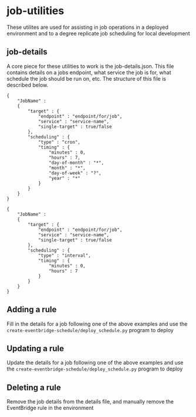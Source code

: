 # job-utilities

These utilites are used for assisting in job operations in a deployed environment and to a degree replicate job scheduling for local development

## job-details

A core piece for these utilities to work is the job-details.json. This file contains details on a jobs endpoint, what service the job is for, 
what schedule the job should be run on, etc. The structure of this file is described below.
```
{
    "JobName" :
    {
        "target" : {
            "endpoint" : "endpoint/for/job",
            "service" : "service-name",
            "single-target" : true/false
        },
        "scheduling" : {
            "type" : "cron",
            "timing" : {
                "minutes" : 0,
                "hours" : 7,
                "day-of-month" : "*",
                "month" : "*",
                "day-of-week" : "?",
                "year" : "*"
            }
        }
    }
}

{
    "JobName" :
    {
        "target" : {
            "endpoint" : "endpoint/for/job",
            "service" : "service-name",
            "single-target" : true/false
        },
        "scheduling" : {
            "type" : "interval",
            "timing" : {
                "minutes" : 0,
                "hours" : 7
            }
        }
    }
}
```
## Adding a rule

Fill in the details for a job following one of the above examples and use the `create-eventbridge-schedule/deploy_schedule.py` program to deploy

## Updating a rule

Update the details for a job following one of the above examples and use the `create-eventbridge-schedule/deploy_schedule.py` program to deploy

## Deleting a rule

Remove the job details from the details file, and manually remove the EventBridge rule in the environment